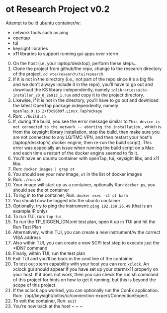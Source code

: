 # ot Research Project v0.2
Attempt to build ubuntu container/w:
- network tools such as ping
- opentap
- tui
- keysight libraries
- x11 libraries to support running gui apps over xterm

0. On the host (i.e. your laptop/desktop), perform these steps...
1. Clone the project from github/the repo, change to the research directory of the project. `cd vte/research/tuiresearch`
2. If it is not in the directory (i.e., not part of the repo since it's a big file and we don't always include it in the repo), you'll have to go out and download the KS library independently, namely `iolibrariessuite-installer_20_0_26913_1.run` and copy it to the project directory.
3. Likewise, if it is not in the directory, you'll have to go out and download the latest OpenTap package independently, namely
`OpenTap.9.16.2+f3c96b9f.Linux.TapPackage`
3. Run: `./build.sh`
4. If, during the build, you see the error message similar to `This device is not connected to the network -- aborting the installation.`, which is from the keysight library installation, stop the build, then make sure you are not connected to any LQ/TMC VPN, and then restart your host's (laptop/desktop's) docker engine, then re-run the build script).  This error was especially an issue when running the build script on a Mac and each time a restart of the docker engine seemed to fix it.
5. You'll have an ubuntu container with openTap, tui, keysight libs, and x11 libs.
5. Run: `docker images | grep ot`
5. You should see your new image, `ot` in the list of docker images
5. Run: `./run.sh`
5. Your image will start up as a container, optionally Run: `docker ps`, you should see the ot container
5. To log in to the container, Run: `docker exec -it ot bash`
6. You should now be logged into the ubuntu container
5. Optionally, try to ping the instrument: `ping 192.168.26.49` (that is an example IP only)
5. To run TUI, run: `tap tui`
5. To run the TP_SIGGEN_IDN.xml test plan, open it up in TUI and hit the Run Test Plan
5. Alternatively, within TUI, you can create a new instrument/w the correct VISA address
5. Also within TUI, you can create a new SCPI test step to execute just the *IDN? command
5. Finally, within TUI, run the test plan
5. Exit TUI and you'll be back in the cmd line of the container
5. To test out xterm capability with your host you can run: `xclock`.  An xclock gui should appear if you have set up your xterm/x11 properly on your host.  If it does not work, then you can check the run.sh command of this project for hints on how to get it running, but this is beyond the scope of this project.
5. If the xclock app worked, you can optionally run the ConEx application. Run: `/opt/keysight/iolibs/ui/connection-expert/ConnectionExpert.
5. To exit the container, Run: `exit`
5. You're now back at the host
~
~
~
